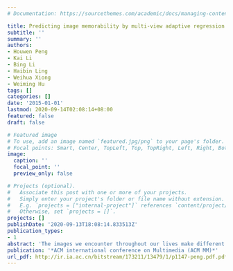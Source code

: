 ```yaml
---
# Documentation: https://sourcethemes.com/academic/docs/managing-content/

title: Predicting image memorability by multi-view adaptive regression
subtitle: ''
summary: ''
authors:
- Houwen Peng
- Kai Li
- Bing Li
- Haibin Ling
- Weihua Xiong
- Weiming Hu
tags: []
categories: []
date: '2015-01-01'
lastmod: 2020-09-14T02:08:14+08:00
featured: false
draft: false

# Featured image
# To use, add an image named `featured.jpg/png` to your page's folder.
# Focal points: Smart, Center, TopLeft, Top, TopRight, Left, Right, BottomLeft, Bottom, BottomRight.
image:
  caption: ''
  focal_point: ''
  preview_only: false

# Projects (optional).
#   Associate this post with one or more of your projects.
#   Simply enter your project's folder or file name without extension.
#   E.g. `projects = ["internal-project"]` references `content/project/deep-learning/index.md`.
#   Otherwise, set `projects = []`.
projects: []
publishDate: '2020-09-13T18:08:14.833513Z'
publication_types:
- 1
abstract: 'The images we encounter throughout our lives make different impressions on us: Some are remembered at first glance, while others are forgotten. This phenomenon is caused by the intrinsic memorability of images revealed by recent studies [5,6]. In this paper, we address the issue of automatically estimating the memorability of images by proposing a novel multi-view adaptive regression (MAR) model. The MAR model provides an effective mapping of visual features to memorability scores by taking advantage of robust feature selection and multiple feature integration. It consists of three major components: an adaptive loss function, an adaptive regularization and a multi-view modeling strategy. Moreover, we design an alternating direction method (ADM) optimization algorithm to solve the proposed objective function. Experimental results on the MIT benchmark dataset show the superiority of the proposed model compared with existing image memorability prediction methods.'
publication: '*ACM international conference on Multimedia (ACM MM)*'
url_pdf: http://ir.ia.ac.cn/bitstream/173211/13479/1/p1147-peng.pdf.pdf
---
```

